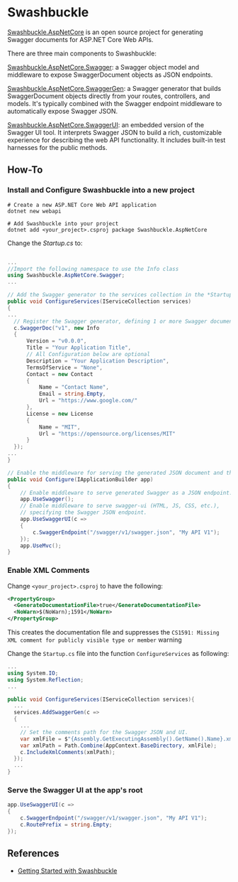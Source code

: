 # Swashbuckle

[Swashbuckle.AspNetCore](https://github.com/domaindrivendev/Swashbuckle.AspNetCore) is an open source project for generating Swagger documents for ASP.NET Core Web APIs.

There are three main components to Swashbuckle:

[Swashbuckle.AspNetCore.Swagger](https://www.nuget.org/packages/Swashbuckle.AspNetCore.Swagger/): a Swagger object model and middleware to expose SwaggerDocument objects as JSON endpoints.

[Swashbuckle.AspNetCore.SwaggerGen](https://www.nuget.org/packages/Swashbuckle.AspNetCore.SwaggerGen/): a Swagger generator that builds SwaggerDocument objects directly from your routes, controllers, and models. It's typically combined with the Swagger endpoint middleware to automatically expose Swagger JSON.

[Swashbuckle.AspNetCore.SwaggerUI](https://www.nuget.org/packages/Swashbuckle.AspNetCore.SwaggerUI/): an embedded version of the Swagger UI tool. It interprets Swagger JSON to build a rich, customizable experience for describing the web API functionality. It includes built-in test harnesses for the public methods.

## How-To

### Install and Configure Swashbuckle into a new project

```shell
# Create a new ASP.NET Core Web API application
dotnet new webapi

# Add Swashbuckle into your project
dotnet add <your_project>.csproj package Swashbuckle.AspNetCore
```

Change the *Startup.cs* to: 

```C#

... 
//Import the following namespace to use the Info class
using Swashbuckle.AspNetCore.Swagger;
...

// Add the Swagger generator to the services collection in the *Startup.ConfigureServices*
public void ConfigureServices(IServiceCollection services)
{
...
  // Register the Swagger generator, defining 1 or more Swagger documents
  c.SwaggerDoc("v1", new Info
  {
      Version = "v0.0.0",
      Title = "Your Application Title",
      // All Configuration below are optional
      Description = "Your Application Description",
      TermsOfService = "None",
      Contact = new Contact
      {
          Name = "Contact Name",
          Email = string.Empty,
          Url = "https://www.google.com/"
      },
      License = new License
      {
          Name = "MIT",
          Url = "https://opensource.org/licenses/MIT"
      }
  });
... 
}

// Enable the middleware for serving the generated JSON document and the Swagger UI
public void Configure(IApplicationBuilder app)
{
    // Enable middleware to serve generated Swagger as a JSON endpoint.
    app.UseSwagger();
    // Enable middleware to serve swagger-ui (HTML, JS, CSS, etc.), 
    // specifying the Swagger JSON endpoint.
    app.UseSwaggerUI(c =>
    {
        c.SwaggerEndpoint("/swagger/v1/swagger.json", "My API V1");
    });
    app.UseMvc();
}
```

### Enable XML Comments 

Change `<your_project>.csproj` to have the following:

```xml
<PropertyGroup>
  <GenerateDocumentationFile>true</GenerateDocumentationFile>
  <NoWarn>$(NoWarn);1591</NoWarn>
</PropertyGroup>
```

This creates the documentation file and suppresses the `CS1591: Missing XML comment for publicly visible type or member` warning

Change the `Startup.cs` file into the function `ConfigureServices` as following:

```C#
... 
using System.IO;
using System.Reflection;
... 

public void ConfigureServices(IServiceCollection services){
  ...
  services.AddSwaggerGen(c =>
  {
    ...
    // Set the comments path for the Swagger JSON and UI.
    var xmlFile = $"{Assembly.GetExecutingAssembly().GetName().Name}.xml";
    var xmlPath = Path.Combine(AppContext.BaseDirectory, xmlFile);
    c.IncludeXmlComments(xmlPath);
  });
  ...
}
```

### Serve the Swagger UI at the app's root

```C#
app.UseSwaggerUI(c =>
{
    c.SwaggerEndpoint("/swagger/v1/swagger.json", "My API V1");
    c.RoutePrefix = string.Empty;
});
```

## References

- [Getting Started with Swashbuckle](https://docs.microsoft.com/en-us/aspnet/core/tutorials/getting-started-with-swashbuckle?view=aspnetcore-2.2&tabs=netcore-cli)




